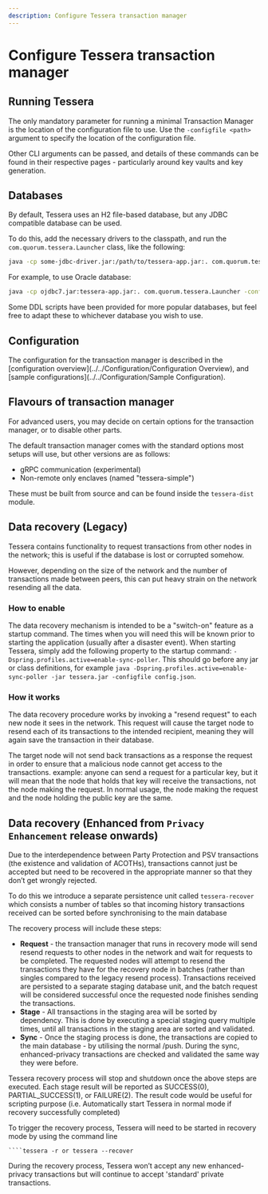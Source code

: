 ```yaml
---
description: Configure Tessera transaction manager
---
```


# Configure Tessera transaction manager

## Running Tessera

The only mandatory parameter for running a minimal Transaction Manager is the location of the configuration file to use.
Use the `-configfile <path>` argument to specify the location of the configuration file.

Other CLI arguments can be passed, and details of these commands can be found in their respective pages - particularly around key vaults and key generation.

## Databases

By default, Tessera uses an H2 file-based database, but any JDBC compatible database can be used.

To do this, add the necessary drivers to the classpath, and run the `com.quorum.tessera.Launcher` class, like the following:

```bash
java -cp some-jdbc-driver.jar:/path/to/tessera-app.jar:. com.quorum.tessera.Launcher
```

For example, to use Oracle database:

```bash
java -cp ojdbc7.jar:tessera-app.jar:. com.quorum.tessera.Launcher -configfile config.json
```

Some DDL scripts have been provided for more popular databases, but feel free to adapt these to whichever database you wish to use.

## Configuration

The configuration for the transaction manager is described in the [configuration overview](../../Configuration/Configuration Overview), and [sample configurations](../../Configuration/Sample Configuration).

## Flavours of transaction manager

For advanced users, you may decide on certain options for the transaction manager, or to disable other parts.

The default transaction manager comes with the standard options most setups will use, but other versions are as follows:

- gRPC communication (experimental)
- Non-remote only enclaves (named "tessera-simple")

These must be built from source and can be found inside the `tessera-dist` module.

## Data recovery (Legacy)

Tessera contains functionality to request transactions from other nodes in the network; this is useful if the database is lost or corrupted somehow.

However, depending on the size of the network and the number of transactions made between peers, this can put heavy strain on the network resending all the data.

### How to enable

The data recovery mechanism is intended to be a "switch-on" feature as a startup command. The times when you will need this will be known prior to starting the application (usually after a disaster event). When starting Tessera, simply add the following property to the startup command: `-Dspring.profiles.active=enable-sync-poller`. This should go before any jar or class definitions, for example `java -Dspring.profiles.active=enable-sync-poller -jar tessera.jar -configfile config.json`.

### How it works

The data recovery procedure works by invoking a "resend request" to each new node it sees in the network. This request will cause the target node to resend each of its transactions to the intended recipient, meaning they will again save the transaction in their database.

The target node will not send back transactions as a response the request in order to ensure that a malicious node cannot get access to the transactions. example: anyone can send a request for a particular key, but it will mean that the node that holds that key will receive the transactions, not the node making the request. In normal usage, the node making the request and the node holding the public key are the same.

## Data recovery (Enhanced from `Privacy Enhancement` release onwards)

Due to the interdependence between Party Protection and PSV transactions (the existence and validation of ACOTHs), transactions cannot just be accepted but need to be recovered in the appropriate manner so that they don’t get wrongly rejected.

To do this we introduce a separate persistence unit called `tessera-recover` which consists a number of tables so that incoming history transactions received can be sorted before synchronising to the main database

The recovery process will include these steps:

 - **Request** - the transaction manager that runs in recovery mode will send resend requests to other nodes in the network and wait for requests to be completed. The requested nodes will attempt to resend the transactions they have for the recovery node in batches (rather than singles compared to the legacy resend process). Transactions received are persisted to a separate staging database unit, and the batch request will be considered successful once the requested node finishes sending the transactions.
 - **Stage** - All transactions in the staging area will be sorted by dependency. This is done by executing a special staging query multiple times, until all transactions in the staging area are sorted and validated.
 - **Sync** - Once the staging process is done, the transactions are copied to the main database - by utilising the normal /push. During the sync, enhanced-privacy transactions are checked and validated the same way they were before.
 
Tessera recovery process will stop and shutdown once the above steps are executed. Each stage result will be reported as SUCCESS(0), PARTIAL_SUCCESS(1), or FAILURE(2). The result code would be useful for scripting purpose (i.e. Automatically start Tessera in normal mode if recovery successfully completed)

To trigger the recovery process, Tessera will need to be started in recovery mode by using the command line 

    ````tessera -r or tessera --recover 
    
 During the recovery process, Tessera won’t accept any new enhanced-privacy transactions but will continue to accept 'standard' private transactions.
